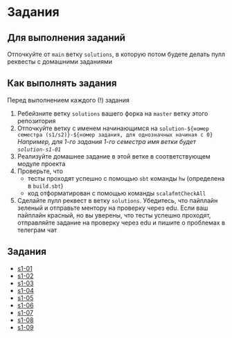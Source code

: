# Задания

## Для выполнения заданий
Отпочкуйте от `main` ветку `solutions`, в которую потом будете делать пулл реквесты с домашними заданиями

## Как выполнять задания
Перед выполнением каждого (!) задания
1. Ребейзните ветку `solutions` вашего форка на `master` ветку этого репозитория
2. Отпочкуйте ветку c именем начинающимся на `solution-${номер семестра (s1/s2)}-${номер задания, для однозначных начиная с 0}`
   *Например, для 1-го задания 1-го семестра имя ветки будет `solution-s1-01`*
3. Реализуйте домашнее задание в этой ветке в соответствующем модуле проекта
4. Проверьте, что
   - тесты проходят успешно с помощью `sbt` команды `hw` (определена в `build.sbt`)
   - код отформатирован c помощью команды `scalafmtCheckAll`
5. Сделайте пулл реквест в ветку `solutions`.
   Убедитесь, что пайплайн зеленый и отправьте ментору на проверку через edu.
   Если ваш пайплайн красный, но вы уверены, что тесты успешно проходят, отправляйте задание на проверку через edu и пишите о проблемах в телеграм чат

## Задания

- [s1-01](/modules/s1-01-scala-intro/src/main/scala/hw/Task01.scala)
- [s1-02](/modules/s1-02-adts/src/main/scala/hw)
- [s1-03](/modules/s1-03-collections/src/main/scala/hw)
- [s1-04](/modules/s1-04-laziness-errors/src/main/scala/hw)
- [s1-05](/modules/s1-05-type-classes/src/main/scala/hw)
- [s1-06](/modules/s1-06-concurrency/src/main/scala/hw)
- [s1-07](/modules/s1-07-effects-basic/src/main/scala)
- [s1-08](/modules/s1-08-effects-di/src/main/scala)
- [s1-09](/modules/s1-09-functor-flatmap/main/scala/ru/mipt/fp/README.md)



